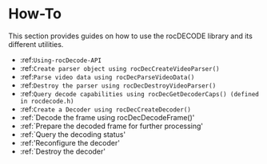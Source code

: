 


# How-To

This section provides guides on how to use the rocDECODE library and its different utilities.

* :ref:`Using-rocDecode-API`
* :ref:`Create parser object using rocDecCreateVideoParser()`
* :ref:`Parse video data using rocDecParseVideoData()`
* :ref:`Destroy the parser using rocDecDestroyVideoParser()`
* :ref:`Query decode capabilities using rocDecGetDecoderCaps() (defined in rocdecode.h)`
* :ref:`Create a Decoder using rocDecCreateDecoder()`
* :ref:`Decode the frame using rocDecDecodeFrame()'
* :ref:`Prepare the decoded frame for further processing'
* :ref:`Query the decoding status'
* :ref:'Reconfigure the decoder'
* :ref:`Destroy the decoder'
